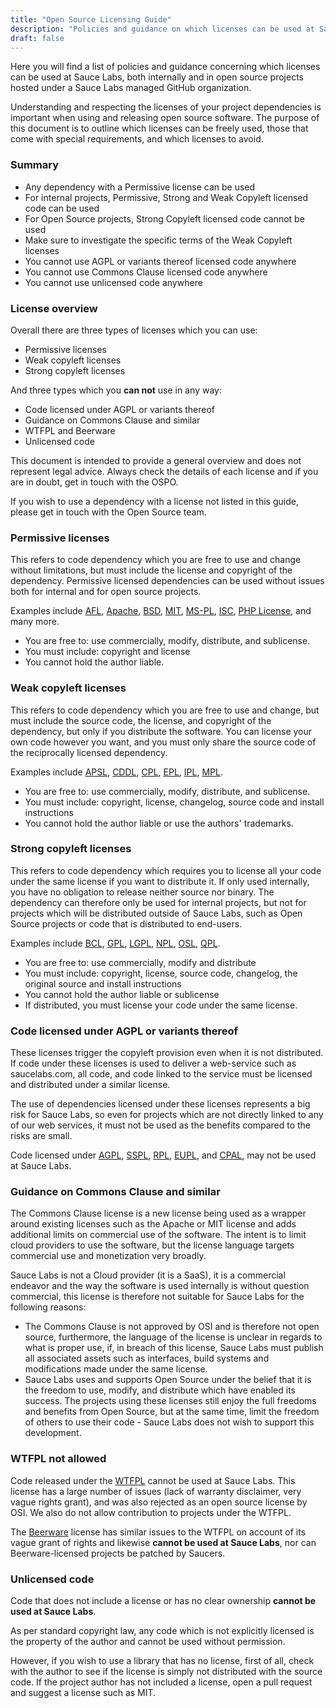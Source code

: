 ```yaml
---
title: "Open Source Licensing Guide"
description: "Policies and guidance on which licenses can be used at Sauce Labs"
draft: false
---
```


Here you will find a list of policies and guidance concerning which licenses can be used at Sauce Labs, both internally and in open source projects hosted under a Sauce Labs managed GitHub organization.

Understanding and respecting the licenses of your project dependencies is important when using and releasing open source software. The purpose of this document is to outline which licenses can be freely used, those that come with special requirements, and which licenses to avoid.

### Summary

- Any dependency with a Permissive license can be used
- For internal projects, Permissive, Strong and Weak Copyleft licensed code can be used
- For Open Source projects, Strong Copyleft licensed code cannot be used
- Make sure to investigate the specific terms of the Weak Copyleft licenses
- You cannot use AGPL or variants thereof licensed code anywhere
- You cannot use Commons Clause licensed code anywhere
- You cannot use unlicensed code anywhere

### License overview

Overall there are three types of licenses which you can use:

- Permissive licenses
- Weak copyleft licenses
- Strong copyleft licenses

And three types which you **can not** use in any way:

- Code licensed under AGPL or variants thereof
- Guidance on Commons Clause and similar
- WTFPL and Beerware
- Unlicensed code

This document is intended to provide a general overview and does not represent legal advice. Always check the details of each license and if you are in doubt, get in touch with the OSPO.

If you wish to use a dependency with a license not listed in this guide, please get in touch with the Open Source team.

### Permissive licenses

This refers to code dependency which you are free to use and change without limitations, but must include the license and copyright of the dependency. Permissive licensed dependencies can be used without issues both for internal and for open source projects.

Examples include [AFL](https://tldrlegal.com/l/afl3), [Apache](https://tldrlegal.com/l/apache2), [BSD](https://tldrlegal.com/l/bsd3), [MIT](https://tldrlegal.com/l/mit), [MS-PL](https://tldrlegal.com/l/mspl), [ISC](https://tldrlegal.com/l/isc), [PHP License](https://tldrlegal.com/license/the-php-license-3.0.1), and many more.

- You are free to: use commercially, modify, distribute, and sublicense.
- You must include: copyright and license
- You cannot hold the author liable.

### Weak copyleft licenses

This refers to code dependency which you are free to use and change, but must include the source code, the license, and copyright of the dependency, but only if you distribute the software. You can license your own code however you want, and you must only share the source code of the reciprocally licensed dependency.

Examples include [APSL](https://tldrlegal.com/l/aspl2), [CDDL](https://tldrlegal.com/l/cddl), [CPL](<https://tldrlegal.com/license/common-public-license-1.0-(cpl-1.0)>), [EPL](https://tldrlegal.com/l/epl), [IPL](https://tldrlegal.com/l/ipl), [MPL](https://tldrlegal.com/l/mpl-2.0).

- You are free to: use commercially, modify, distribute, and sublicense.
- You must include: copyright, license, changelog, source code and install instructions
- You cannot hold the author liable or use the authors' trademarks.

### Strong copyleft licenses

This refers to code dependency which requires you to license all your code under the same license if you want to distribute it. If only used internally, you have no obligation to release neither source nor binary. The dependency can therefore only be used for internal projects, but not for projects which will be distributed outside of Sauce Labs, such as Open Source projects or code that is distributed to end-users.

Examples include [BCL](https://www.oracle.com/downloads/licenses/binary-code-license.html), [GPL](https://tldrlegal.com/l/gpl-3.0), [LGPL](https://tldrlegal.com/l/lgpl-3.0), [NPL](<https://tldrlegal.com/license/netscape-public-license-v1.1-(npl-1.1)>), [OSL](<https://tldrlegal.com/license/open-software-license-2.1-(osl-2.1)>), [QPL](<https://tldrlegal.com/license/q-public-license-1.0-(qpl-1.0)>).

- You are free to: use commercially, modify and distribute
- You must include: copyright, license, source code, changelog, the original source and install instructions
- You cannot hold the author liable or sublicense
- If distributed, you must license your code under the same license.

### Code licensed under AGPL or variants thereof

These licenses trigger the copyleft provision even when it is not distributed. If code under these licenses is used to deliver a web-service such as saucelabs.com, all code, and code linked to the service must be licensed and distributed under a similar license.

The use of dependencies licensed under these licenses represents a big risk for Sauce Labs, so even for projects which are not directly linked to any of our web services, it must not be used as the benefits compared to the risks are small.

Code licensed under [AGPL](https://tldrlegal.com/l/agpl3), [SSPL](https://www.mongodb.com/licensing/server-side-public-license), [RPL](<https://tldrlegal.com/license/reciprocal-public-license-1.5-(rpl-1.5)>), [EUPL](https://spdx.org/licenses/EUPL-1.2.html), and [CPAL](<https://tldrlegal.com/license/common-public-attribution-license-version-1.0-(cpal-1.0)>), may not be used at Sauce Labs.

### Guidance on Commons Clause and similar

The Commons Clause license is a new license being used as a wrapper around existing licenses such as the Apache or MIT license and adds additional limits on commercial use of the software. The intent is to limit cloud providers to use the software, but the license language targets commercial use and monetization very broadly.

Sauce Labs is not a Cloud provider (it is a SaaS), it is a commercial endeavor and the way the software is used internally is without question commercial, this license is therefore not suitable for Sauce Labs for the following reasons:

- The Commons Clause is not approved by OSI and is therefore not open source, furthermore, the language of the license is unclear in regards to what is proper use, if, in breach of this license, Sauce Labs must publish all associated assets such as interfaces, build systems and modifications made under the same license.
- Sauce Labs uses and supports Open Source under the belief that it is the freedom to use, modify, and distribute which have enabled its success. The projects using these licenses still enjoy the full freedoms and benefits from Open Source, but at the same time, limit the freedom of others to use their code - Sauce Labs does not wish to support this development.

### WTFPL not allowed

Code released under the [WTFPL](http://www.wtfpl.net/) cannot be used at Sauce Labs. This license has a large number of issues (lack of warranty disclaimer, very vague rights grant), and was also rejected as an open source license by OSI. We also do not allow contribution to projects under the WTFPL.

The [Beerware](http://en.wikipedia.org/wiki/Beerware) license has similar issues to the WTFPL on account of its vague grant of rights and likewise **cannot be used at Sauce Labs**, nor can Beerware-licensed projects be patched by Saucers.

### Unlicensed code

Code that does not include a license or has no clear ownership **cannot be used at Sauce Labs**.

As per standard copyright law, any code which is not explicitly licensed is the property of the author and cannot be used without permission.

However, if you wish to use a library that has no license, first of all, check with the author to see if the license is simply not distributed with the source code. If the project author has not included a license, open a pull request and suggest a license such as MIT.
